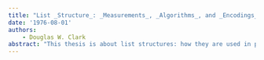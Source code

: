 ```yaml
---
title: "List _Structure_: _Measurements_, _Algorithms_, and _Encodings_"
date: '1976-08-01'
authors: 
    - Douglas W. Clark
abstract: "This thesis is about list structures: how they are used in practice, how they can be moved and copied efficiently, and how they can be represented by space-saving encodings. The approach taken to these subjects is mainly empirical. Measurement results are based on five large programs written in Interlisp, a sophisticated Lisp system that runs on the PDP-10."
---
```


